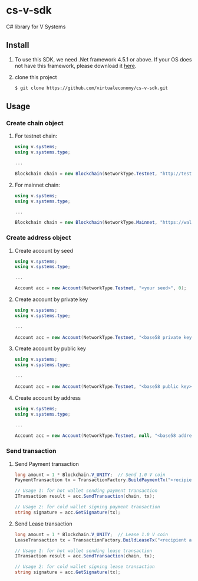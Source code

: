 # cs-v-sdk
C# library for V Systems

## Install

  1. To use this SDK, we need .Net framework 4.5.1 or above. If your OS does not have this framework, please download it [here](https://docs.microsoft.com/en-us/dotnet/framework/install/guide-for-developers).
  
  2. clone this project

     ```bash
     $ git clone https://github.com/virtualeconomy/cs-v-sdk.git
     ```

## Usage

### Create chain object
1. For testnet chain:

    ```csharp
    using v.systems;
    using v.systems.type;
    
    ...
    
    Blockchain chain = new Blockchain(NetworkType.Testnet, "http://test.v.systems:9922");
    ```

2. For mainnet chain:

    ```csharp
    using v.systems;
    using v.systems.type;
    
    ...
 
    Blockchain chain = new Blockchain(NetworkType.Mainnet, "https://wallet.v.systems/api");
    ```
    
### Create address object
1. Create account by seed

    ```csharp
    using v.systems;
    using v.systems.type;
    
    ...
 
    Account acc = new Account(NetworkType.Testnet, "<your seed>", 0);
    ```

2. Create account by private key

    ```csharp
    using v.systems;
    using v.systems.type;
    
    ...
     
    Account acc = new Account(NetworkType.Testnet, "<base58 private key>");
    ```
 
3. Create account by public key

    ```csharp
    using v.systems;
    using v.systems.type;
    
    ...
     
    Account acc = new Account(NetworkType.Testnet, "<base58 public key>", null);
    ```
    
4. Create account by address

    ```csharp
    using v.systems;
    using v.systems.type;
    
    ...
     
    Account acc = new Account(NetworkType.Testnet, null, "<base58 address>");
    ```
    
### Send transaction
1. Send Payment transaction

    ```csharp
    long amount = 1 * Blockchain.V_UNITY;  // Send 1.0 V coin
    PaymentTransaction tx = TransactionFactory.BuildPaymentTx("<recipient address>", amount);
    
    // Usage 1: for hot wallet sending payment transaction
    ITransaction result = acc.SendTransaction(chain, tx);
    
    // Usage 2: for cold wallet signing payment transaction
    string signature = acc.GetSignature(tx);
    ```

2. Send Lease transaction

    ```csharp
    long amount = 1 * Blockchain.V_UNITY;  // Lease 1.0 V coin
    LeaseTransaction tx = TransactionFactory.BuildLeaseTx("<recipient address>", amount);
    
    // Usage 1: for hot wallet sending lease transaction
    ITransaction result = acc.SendTransaction(chain, tx);
    
    // Usage 2: for cold wallet signing lease transaction
    string signature = acc.GetSignature(tx);
    ```
